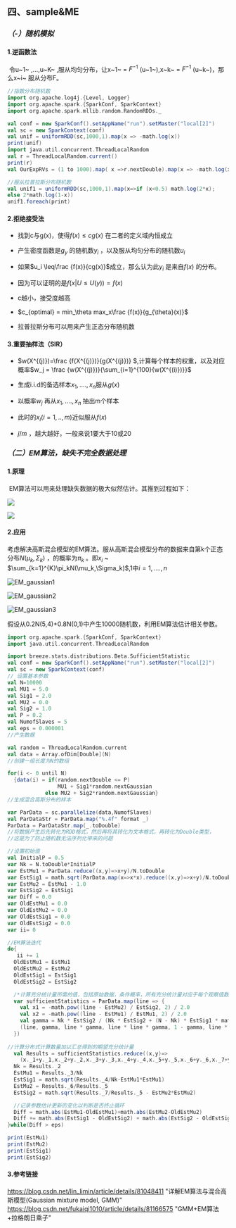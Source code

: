 

## 四、sample&ME

### *（-）随机模拟*

#### 1.逆函数法
<script type="text/javascript" src="http://cdn.mathjax.org/mathjax/latest/MathJax.js?config=default"></script>
​	令u~1~ ,...,u~K~ ,服从均匀分布，让x~1~ = $F^{-1}$ (u~1~),x~k~ = $F^{-1}$ (u~k~)，那么x~i~ 服从分布F。
~~~SCALA
//指数分布随机数
import org.apache.log4j.{Level, Logger}
import org.apache.spark.{SparkConf, SparkContext}
import org.apache.spark.mllib.random.RandomRDDs._

val conf = new SparkConf().setAppName("run").setMaster("local[2]")
val sc = new SparkContext(conf)
val unif = uniformRDD(sc,1000,1).map(x => -math.log(x))
print(unif)
import java.util.concurrent.ThreadLocalRandom
val r = ThreadLocalRandom.current()
print(r)
val OurExpRVs = (1 to 1000).map( x =>r.nextDouble).map(x => -math.log(x)).toArray[Double]
~~~

~~~scala
//服从拉普拉斯分布随机数
val unif1 = uniformRDD(sc,1000,1).map(x=>if (x<0.5) math.log(2*x);
else 2*math.log(1-x))
unif1.foreach(print)
~~~



#### 2.拒绝接受法

+ 找到c与g(x)，使得$f(x)\leq cg(x)$ 在二者的定义域内恒成立

+ 产生密度函数是$g_y$ 的随机数$y_i$ ，以及服从均匀分布的随机数$u_i$

+ 如果$u_i \leq\frac {f(x)}{cg(x)}$成立，那么认为此$y_i$ 是来自$f(x)$ 的分布。

+ 因为可以证明的是$f(x|U\leq U(y)) = f(x)​$

+ c越小，接受度越高

+ $c_{optimal} = min_\theta  max_x\frac {f(x)}{g_{\theta}(x)}​$

+ 拉普拉斯分布可以用来产生正态分布随机数



#### 3.重要抽样法（SIR）

+ $w(X^{(j)})=\frac {f(X^{(j)})}{g(X^{(j)})} ​$,计算每个样本的权重，以及对应概率$w_j = \frac {w(X^{(j)})}{\sum_{i=1}^{100}{w(X^{(i)})}}​$

+ 生成i.i.d的备选样本$x_1,....,x_n​$ 服从$g(x)​$

+ 以概率$w_j$ 再从$x_1,....,x_n$ 抽出m个样本

+ 此时的$x_i(i=1,..,m)$近似服从$f(x)$

+ $j/m$ ，越大越好，一般来说1要大于10或20

  

### *（二）EM算法，缺失不完全数据处理*

#### 1.原理

​	EM算法可以用来处理缺失数据的极大似然估计。其推到过程如下：

![](https://github.com/HenaChris/-/blob/master/EM1.jpg?raw=true)



![](https://github.com/HenaChris/-/blob/master/EM2.jpg?raw=true)



#### 2.应用

​	考虑解决高斯混合模型的EM算法。服从高斯混合模型分布的数据来自第k个正态分布$N(\mu_k,\Sigma_k)$ ，的概率为$\pi_k$ 。即$x_i$ ~ $\sum_{k=1}^{K}\pi_kN(\mu_k,\Sigma_k)$,1中$i = 1,....,n$ 

 

![EM_gaussian1](https://github.com/HenaChris/-/blob/master/EM_gaussian1.jpg)

![EM_gaussian2](https://github.com/HenaChris/-/blob/master/EM_gaussian2.jpg)

![EM_gaussian3](https://github.com/HenaChris/-/blob/master/EM_gaussian3.jpg)

​	假设从0.2N(5,4)+0.8N(0,1)中产生10000随机数，利用EM算法估计相关参数。

~~~scala
import org.apache.spark.{SparkConf, SparkContext}
import java.util.concurrent.ThreadLocalRandom

import breeze.stats.distributions.Beta.SufficientStatistic
val conf = new SparkConf().setAppName("run").setMaster("local[2]")
val sc = new SparkContext(conf)
// 设置基本参数
val N=10000
val MU1 = 5.0
val Sig1 = 2.0
val MU2 = 0.0
val Sig2 = 1.0
val P = 0.2
val NumofSlaves = 5
val eps = 0.000001
//产生数据

val random = ThreadLocalRandom.current
val data = Array.ofDim[Double](N)
//创建一组长度为N的数组

for(i <- 0 until N)
  {data(i) = if(random.nextDouble <= P)
                MU1 + Sig1*random.nextGaussian
            else MU2 + Sig2*random.nextGaussian}
//生成混合高斯分布的样本

var ParData = sc.parallelize(data,NumofSlaves)
val ParDataStr = ParData.map("%.4f" format _)
ParData = ParDataStr.map(_.toDouble)
//将数据产生后先转化为RDD格式，然后再将其转化为文本格式，再转化为Double类型，
//这是为了防止随机数无法序列化带来的问题

//设置初始值
val InitialP = 0.5
var Nk = N.toDouble*InitialP
var EstMu1 = ParData.reduce((x,y)=>x+y)/N.toDouble
var EstSig1 = math.sqrt(ParData.map(x=>x*x).reduce((x,y)=>x+y)/N.toDouble - EstMu1*EstMu1)
var EstMu2 = EstMu1 - 1.0
var EstSig2 = EstSig1
var Diff = 0.0
var OldEstMu1 = 0.0
var OldEstMu2 = 0.0
var OldEstSig1 = 0.0
var OldEstSig2 = 0.0
var ii= 0

//EM算法迭代
do{
   ii += 1
  OldEstMu1 = EstMu1
  OldEstMu2 = EstMu2
  OldEstSig1 = EstSig1
  OldEstSig2 = EstSig2

  /*计算充分统计量所需的值，包括原始数据，条件概率，所有充分统计量对应于每个观察值数量*/
  var sufficientStatistics = ParData.map(line => {
    val x1 = -math.pow((line - EstMu2) / EstSig2, 2) / 2.0
    val x2 = -math.pow((line - EstMu1) / EstMu1, 2) / 2.0
    val gamma = Nk * EstSig2 / (Nk * EstSig2 + (N - Nk) * EstSig1 * math.exp(x1 - x2))
    (line, gamma, line * gamma, line * line * gamma, 1 - gamma, line * (1 - gamma), line * line * (1 - gamma))
  })
  
//计算分布式计算数量加以汇总得到的期望充分统计量
  val Results = sufficientStatistics.reduce((x,y)=>
    (x._1+y._1,x._2+y._2,x._3+y._3,x._4+y._4,x._5+y._5,x._6+y._6,x._7+y._7))
  Nk = Results._2
  EstMu1 = Results._3/Nk
  EstSig1 = math.sqrt(Results._4/Nk-EstMu1*EstMu1)
  EstMu2 = Results._6/Results._5
  EstSig2 = math.sqrt(Results._7/Results._5 - EstMu2*EstMu2)

  //记录参数估计更新的变化以判断是否终止循环
  Diff = math.abs(EstMu1-OldEstMu1)+math.abs(EstMu2-OldEstMu2)
  Diff += math.abs(EstSig1 - OldEstSig2) + math.abs(EstSig2 - OldEstSig2)
}while(Diff > eps)

print(EstMu1)
print(EstMu2)
print(EstSig1)
print(EstSig2)

~~~



#### 3.参考链接

https://blog.csdn.net/lin_limin/article/details/81048411	"详解EM算法与混合高斯模型(Gaussian mixture model, GMM)"
https://blog.csdn.net/fukaiqi1010/article/details/81166575	"GMM+EM算法+拉格朗日乘子"

